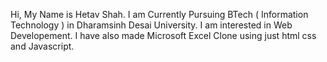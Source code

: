 Hi, My Name is Hetav Shah. 
I am Currently Pursuing BTech ( Information Technology ) in Dharamsinh Desai University.
I am interested in Web Developement.
I have also made Microsoft Excel Clone using just html css and Javascript.

